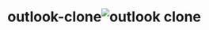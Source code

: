 # outlook-clone![outlook clone](https://user-images.githubusercontent.com/21199031/217295556-853a06a9-4354-4382-9b63-9beae6e67974.png)
